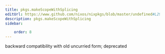 ```yaml
---
title: pkgs.makeScopeWithSplicing
editUrl: https://www.github.com/nixos/nixpkgs/blob/master/undefined#L296C31
description: pkgs.makeScopeWithSplicing
sidebar:

    order: 8
---
```


backward compatibility with old uncurried form; deprecated



